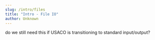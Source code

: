 ```yaml
---
slug: /intro/files
title: "Intro - File IO"
author: Unknown
---
```


do we still need this if USACO is transitioning to standard input/output?